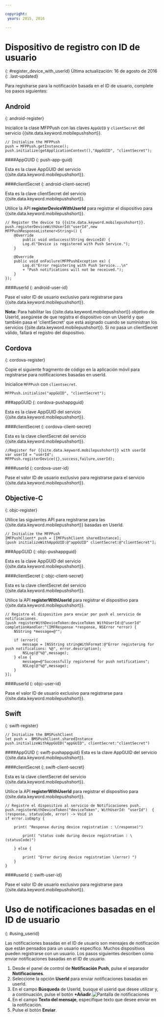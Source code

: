 ```yaml
---

copyright:
 years: 2015, 2016

---
```



# Dispositivo de registro con ID de usuario
{: #register_device_with_userId}
Última actualización: 16 de agosto de 2016
{: .last-updated}

Para registrarse para la notificación basada en el ID de usuario, complete los pasos siguientes:

## Android
{: android-register}
 
Inicialice la clase MFPPush con las claves `AppGUID` y `clientSecret` del servicio {{site.data.keyword.mobilepushshort}}.

```
// Initialize the MFPPush
push = MFPPush.getInstance();
push.initialize(getApplicationContext(),"AppGUID", "clientSecret");
```

####AppGUID
{: push-app-guid}

Esta es la clave AppGUID del servicio {{site.data.keyword.mobilepushshort}}.

####clientSecret
{: android-client-secret}

Esta es la clave clientSecret del servicio {{site.data.keyword.mobilepushshort}}.

Utilice la API **registerDeviceWithUserId** para registrar el dispositivo para {{site.data.keyword.mobilepushshort}}.

```
// Register the device to {{site.data.keyword.mobilepushshort}}.
push.registerDeviceWithUserId("userId",new MFPPushResponseListener<String>() {
    @Override
	    public void onSuccess(String deviceId) {
        Log.d("Device is registered with Push Service.");
    }

    @Override
    public void onFailure(MFPPushException ex) {
        Log.d("Error registering with Push Service...\n"
        + "Push notifications will not be received.");
    }
});
```

####userId
{: android-user-id}

Pase el valor ID de usuario exclusivo para registrarse para {{site.data.keyword.mobilepushshort}}.

**Nota:** Para habilitar las {{site.data.keyword.mobilepushshort}} objetivo de UserId, asegúrese de que registra el dispositivo con un UserId y que también pasa el 'clientSecret' que está asignado cuando se suministran los servicios {{site.data.keyword.mobilepushshort}}. Si no pasa un clientSecret válido, fallará el registro del dispositivo.


## Cordova
{: cordova-register}

Copie el siguiente fragmento de código en la aplicación móvil para registrarse para notificaciones basadas en userId.

Inicialice `MFPPush` con `clientsecret`. 

```
MFPPush.initialize("appGUID", "clientSecret");
```

###appGUID 
{: cordova-pushappguid}

Esta es la clave AppGUID del servicio {{site.data.keyword.mobilepushshort}}. 

####clientSecret 
{: cordova-client-secret}

Esta es la clave clientSecret del servicio {{site.data.keyword.mobilepushshort}}.

```
//Register for {{site.data.keyword.mobilepushshort}} with userId
var userId = "userId";
MFPPush.registerDevice({},success,failure,userId); 
```
####userId
{: cordova-user-id}

Pase el valor ID de usuario exclusivo para registrarse para el servicio {{site.data.keyword.mobilepushshort}}.


## Objective-C
{: objc-register}

Utilice las siguientes API para registrarse para las {{site.data.keyword.mobilepushshort}} basadas en UserId.

```
// Initialize the MFPPush
IMFPushClient* push = [IMFPushClient sharedInstance];
[push initializeWithAppGUID:@"appGUID" clientSecret:@"clientSecret"]; 
```
###AppGUID 
{: objc-pushappguid}

Esta es la clave AppGUID del servicio {{site.data.keyword.mobilepushshort}}.

####clientSecret
{: objc-client-secret}

Esta es la clave clientSecret del servicio {{site.data.keyword.mobilepushshort}}.

Utilice la API **registerWithUserId** para registrar el dispositivo para {{site.data.keyword.mobilepushshort}}.

```
// Registre el dispositivo para enviar por push el servicio de notificaciones.
[push registerWithDeviceToken:deviceToken WithUserId:@"userId" completionHandler:^(IMFResponse *response, NSError *error) {
    NSString *message=@"";
    
	if (error){
        message = [NSString stringWithFormat:@"Error registering for push notifications: %@", error.description];
        NSLog(@"%@",message);
    } else {
        message=@"Successfully registered for push notifications";
        NSLog(@"%@",message);
    }
}];
```


####userId 
{: objc-user-id}

Pase el valor ID de usuario exclusivo para registrarse para {{site.data.keyword.mobilepushshort}}.

## Swift
{: swift-register}

```
// Initialize the BMSPushClient
let push =  BMSPushClient.sharedInstance
push.initializeWithAppGUID("appGUID", clientSecret:"clientSecret")
```

####AppGUID 
{: swift-pushappguid}
Esta es la clave AppGUID del servicio {{site.data.keyword.mobilepushshort}}.

####clientSecret
{: swift-client-secret} 

Esta es la clave clientSecret del servicio {{site.data.keyword.mobilepushshort}}.

Utilice la API **registerWithUserId** para registrar el dispositivo para {{site.data.keyword.mobilepushshort}}.

```
// Registre el dispositivo al servicio de Notificaciones push.
push.registerWithDeviceToken("deviceToken", WithUserId: "userId")  { (response, statusCode, error) -> Void in
if error.isEmpty {

    print( "Response during device registration : \(response)")

        print( "status code during device registration : \(statusCode)")

    } else {

        print( "Error during device registration \(error) ")
    }
}
```

####userId 
{: swift-user-id}

Pase el valor ID de usuario exclusivo para registrarse para {{site.data.keyword.mobilepushshort}}.


# Uso de notificaciones basadas en el ID de usuario
{: #using_userid}


Las notificaciones basadas en el ID de usuario son mensajes de notificación que están pensados para un usuario específico. Muchos dispositivos pueden registrarse con un usuario. Los pasos siguientes describen cómo enviar notificaciones basadas en el ID de usuario. 

1. Desde el panel de control de **Notificación Push**, pulse el separador
      **Notificaciones**.
1. Seleccione la opción **UserId** para enviar notificaciones basadas en userId.
1. En el campo **Búsqueda** de UserId, busque el userid que desee utilizar y, a continuación, pulse el botón **+Añadir**.![Pantalla de notificaciones](images/user_notification.jpg)
1. En el campo **Texto del mensaje**, especifique texto que desee enviar en la notificación.
1. Pulse el botón **Enviar**.
